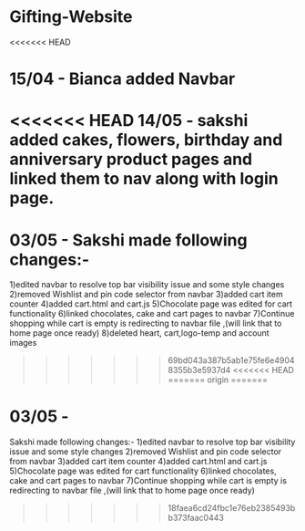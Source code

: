# Gifting-Website

<<<<<<< HEAD
# 15/04 - Bianca added Navbar

<<<<<<< HEAD
14/05 - sakshi added cakes, flowers, birthday and anniversary product pages and linked them to nav along with login page.
=======
# 03/05 - Sakshi made following changes:-
1)edited navbar to resolve top bar visibility issue and some style changes
2)removed Wishlist and pin code selector from navbar
3)added cart item counter
4)added cart.html and cart.js
5)Chocolate page was edited for cart functionality
6)linked chocolates, cake and cart pages to navbar
7)Continue shopping while cart is empty is redirecting to navbar file ,(will link that to home page once ready)
8)deleted heart, cart,logo-temp and account images
>>>>>>> 69bd043a387b5ab1e75fe6e49048355b3e5937d4
<<<<<<< HEAD
=======
>>>>>>> origin
=======

# 03/05 - 
Sakshi made following changes:-
1)edited navbar to resolve top bar visibility issue and some style changes
2)removed Wishlist and pin code selector from navbar
3)added cart item counter
4)added cart.html and cart.js
5)Chocolate page was edited for cart functionality
6)linked chocolates, cake and cart pages to navbar
7)Continue shopping while cart is empty is redirecting to navbar file ,(will link that to home page once ready)
>>>>>>> 18faea6cd24fbc1e76eb2385493bb373faac0443
